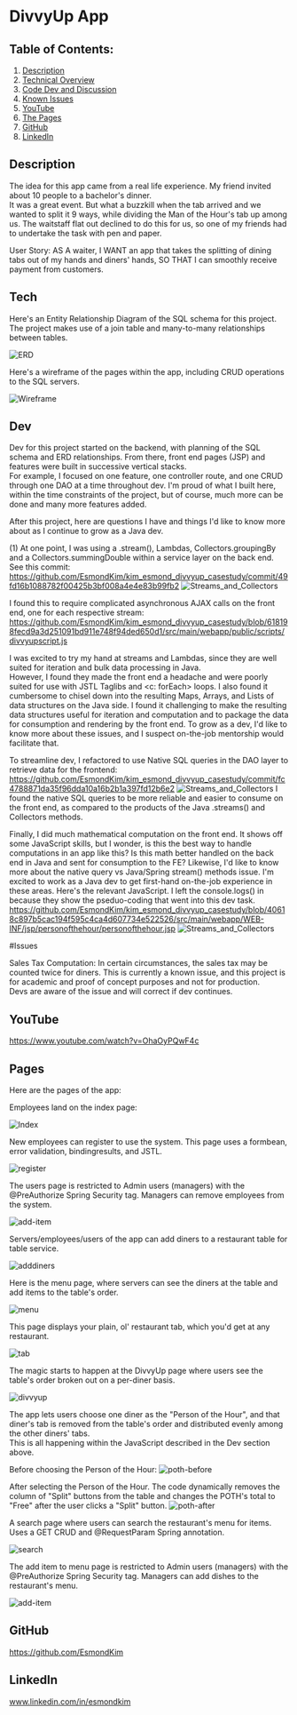 # DivvyUp App

## Table of Contents:

1. [Description](#description)
2. [Technical Overview](#Tech)
3. [Code Dev and Discussion](#Dev)
4. [Known Issues](#Issues)
5. [YouTube](#YouTube)
6. [The Pages](#Pages)
7. [GitHub](#GitHub)
8. [LinkedIn](#LinkedIn)


## Description

The idea for this app came from a real life experience.  My friend invited about 10 people to a bachelor's dinner.  
It was a great event.  But what a buzzkill when the tab arrived and we wanted to split it 9 ways, while
dividing the Man of the Hour's tab up among us.  The waitstaff flat out declined to do this for us, so one
of my friends had to undertake the task with pen and paper.

User Story:
AS A waiter,
I WANT an app that takes the splitting of dining tabs out of my hands and diners' hands,
SO THAT I can smoothly receive payment from customers.

## Tech
Here's an Entity Relationship Diagram of the SQL schema for this project.  The project makes use of a join table and many-to-many relationships between tables.

![ERD](/src/main/webapp/public/images/PresentationERD.jpg)

Here's a wireframe of the pages within the app, including CRUD operations to the SQL servers.

![Wireframe](/src/main/webapp/public/images/divvyup_capstone.jpg)

## Dev

Dev for this project started on the backend, with planning of the SQL schema and ERD relationships.
From there, front end pages (JSP) and features were built in successive vertical stacks.  
For example, I focused on one feature, one controller route, and one CRUD through one DAO at a time throughout dev. 
I'm proud of what I built here, within the time constraints of the project, but of course, much more can be done and many more features added.

After this project, here are questions I have and things I'd like to know more about as I continue to grow as a Java dev.

(1) At one point, I was using a .stream(), Lambdas, Collectors.groupingBy and a Collectors.summingDouble within a service layer on the back end.
See this commit: https://github.com/EsmondKim/kim_esmond_divvyup_casestudy/commit/49fd16b1088782f00425b3bf008a4e4e83b99fb2
![Streams_and_Collectors](/src/main/webapp/public/images/streams.jpg)

I found this to require complicated asynchronous AJAX calls on the front end, one for each respective stream:
https://github.com/EsmondKim/kim_esmond_divvyup_casestudy/blob/618198fecd9a3d251091bd911e748f94ded650d1/src/main/webapp/public/scripts/divvyupscript.js

I was excited to try my hand at streams and Lambdas, since they are well suited for iteration and bulk data processing in Java.  
However, I found they made the front end a headache and were poorly suited for use with JSTL Taglibs and <c: forEach> loops.
I also found it cumbersome to chisel down into the resulting Maps, Arrays, and Lists of data structures on the Java side. 
I found it challenging to make the resulting data structures useful for iteration and computation and to package the data for consumption and rendering by the front end.
To grow as a dev, I'd like to know more about these issues, and I suspect on-the-job mentorship would facilitate that.

To streamline dev, I refactored to use Native SQL queries in the DAO layer to retrieve data for the frontend:
https://github.com/EsmondKim/kim_esmond_divvyup_casestudy/commit/fc4788871da35f96dda10a16b2b1a397fd12b6e2
![Streams_and_Collectors](/src/main/webapp/public/images/nativeSQL.jpg)
I found the native SQL queries to be more reliable and easier to consume on the front end, as compared to the products of the Java .streams() and Collectors methods.

Finally, I did much mathematical computation on the front end.  It shows off some JavaScript skills, but I wonder, is this the best way to handle computations in an app like this?
Is this math better handled on the back end in Java and sent for consumption to the FE?
Likewise, I'd like to know more about the native query vs Java/Spring stream() methods issue.
I'm excited to work as a Java dev to get first-hand on-the-job experience in these areas.
Here's the relevant JavaScript.  I left the console.logs() in because they show the pseduo-coding that went into this dev task.
https://github.com/EsmondKim/kim_esmond_divvyup_casestudy/blob/40618c897b5cac194f595c4ca4d607734e522526/src/main/webapp/WEB-INF/jsp/personofthehour/personofthehour.jsp
![Streams_and_Collectors](/src/main/webapp/public/images/JavaScript.jpg)

#Issues
 
Sales Tax Computation:
In certain circumstances, the sales tax may be counted twice for diners.
This is currently a known issue, and this project is for academic and proof of concept purposes and not for production.  
Devs are aware of the issue and will correct if dev continues.

## YouTube

https://www.youtube.com/watch?v=OhaOyPQwF4c

## Pages
Here are the pages of the app:

Employees land on the index page:

![Index](/src/main/webapp/public/images/index_cropped.jpg)

New employees can register to use the system.  This page uses a formbean, error validation, bindingresults, and JSTL.

![register](/src/main/webapp/public/images/register.jpg)

The users page is restricted to Admin users (managers) with the @PreAuthorize Spring Security tag.  Managers can remove employees from the system.

![add-item](/src/main/webapp/public/images/users.jpg)

Servers/employees/users of the app can add diners to a restaurant table for table service.

![adddiners](/src/main/webapp/public/images/adddiners.jpg)

Here is the menu page, where servers can see the diners at the table and add items to the table's order.

![menu](/src/main/webapp/public/images/menu.jpg)

This page displays your plain, ol' restaurant tab, which you'd get at any restaurant.

![tab](/src/main/webapp/public/images/tab.jpg)

The magic starts to happen at the DivvyUp page where users see the table's order broken out on a per-diner basis.

![divvyup](/src/main/webapp/public/images/divvyup.jpg)

The app lets users choose one diner as the "Person of the Hour", and that diner's tab is removed from the table's order and distributed evenly among the other diners' tabs.  
This is all happening within the JavaScript described in the Dev section above.

Before choosing the Person of the Hour:
![poth-before](/src/main/webapp/public/images/poth-before.jpg)

After selecting the Person of the Hour. The code dynamically removes the column of "Split" buttons from the table and changes the POTH's total to "Free" after the user clicks a "Split" button. 
![poth-after](/src/main/webapp/public/images/poth-after.jpg)

A search page where users can search the restaurant's menu for items.  Uses a GET CRUD and @RequestParam Spring annotation.

![search](/src/main/webapp/public/images/search.jpg)

The add item to menu page is restricted to Admin users (managers) with the @PreAuthorize Spring Security tag.  Managers can add dishes to the restaurant's menu.

![add-item](/src/main/webapp/public/images/add-item.jpg)

## GitHub

https://github.com/EsmondKim

## LinkedIn

www.linkedin.com/in/esmondkim

